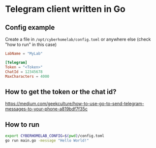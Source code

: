 # Telegram client written in Go

## Config example

Create a file in `/opt/cyberhomelab/config.toml` or anywhere else (check "how to run" in this case)

```toml
LabName = "MyLab"

[Telegram]
Token = "<Token>"
ChatId = 12345678
MaxCharacters = 4000
```

## How to get the token or the chat id?

https://medium.com/geekculture/how-to-use-go-to-send-telegram-messages-to-your-phone-a819bdf7f35c

## How to run

```bash
export CYBERHOMELAB_CONFIG=$(pwd)/config.toml
go run main.go -message "Hello World!" 
```
